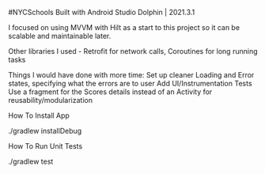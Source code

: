 #NYCSchools
Built with Android Studio Dolphin | 2021.3.1

I focused on using MVVM with Hilt as a start to this project so it can be scalable and maintainable later.

Other libraries I used - Retrofit for network calls, Coroutines for long running tasks

Things I would have done with more time:
Set up cleaner Loading and Error states, specifying what the errors are to user
Add UI/Instrumentation Tests
Use a fragment for the Scores details instead of an Activity for reusability/modularization

How To Install App

./gradlew installDebug

How To Run Unit Tests

./gradlew test